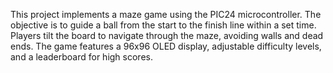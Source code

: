 This project implements a maze game using the PIC24 microcontroller. The objective is to guide a ball from the start to the finish line within a set time. Players tilt the board to navigate through the maze, avoiding walls and dead ends. The game features a 96x96 OLED display, adjustable difficulty levels, and a leaderboard for high scores.
